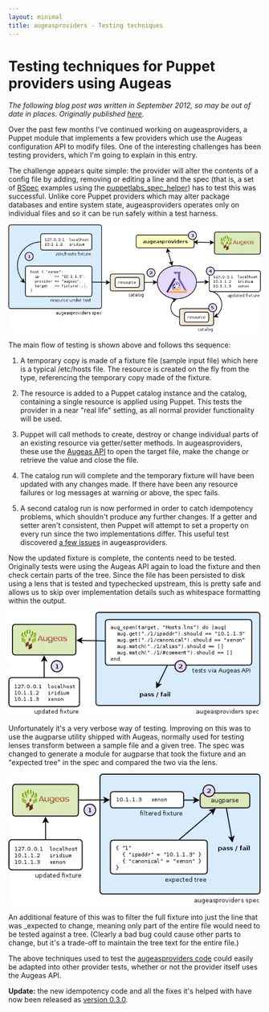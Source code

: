 ```yaml
---
layout: minimal
title: augeasproviders - Testing techniques
---
```


# Testing techniques for Puppet providers using Augeas

_The following blog post was written in September 2012, so may be out of date in
places.  Originally published
[here](http://m0dlx.com/blog/Testing_techniques_for_Puppet_providers_using_Augeas.html)._

Over the past few months I've continued working on augeasproviders,
a Puppet module that implements a few providers which use the Augeas
configuration API to modify files.  One of the interesting challenges has been
testing providers, which I'm going to explain in this entry.

The challenge appears quite simple: the provider will alter the contents of a
config file by adding, removing or editing a line and the spec (that is, a set
of [RSpec](http://rspec.info) examples using the
[puppetlabs_spec_helper](https://github.com/puppetlabs/puppetlabs_spec_helper))
has to test this was successful.  Unlike core Puppet providers which may alter
package databases and entire system state, augeasproviders operates only on
individual files and so it can be run safely within a test harness.

![Test workflow from harness to updated fixture, explained below](images/augeasproviders-spec-part1.png)

The main flow of testing is shown above and follows ths sequence:

  1. A temporary copy is made of a fixture file (sample input file) which here is
     a typical /etc/hosts file.
     The resource is created on the fly from the type, referencing the temporary copy
     made of the fixture.

  2. The resource is added to a Puppet catalog instance and the catalog,
     containing a single resource is applied using Puppet.  This tests the provider
     in a near "real life" setting, as all normal provider functionality will be
     used.

  3. Puppet will call methods to create, destroy or change individual parts of
     an existing resource via getter/setter methods.  In augeasproviders, these use
     the [Augeas API](http://augeas.net/docs/api.html) to open the target
     file, make the change or retrieve the value and close the file.

  4. The catalog run will complete and the temporary fixture will have been
     updated with any changes made.  If there have been any resource failures or log
     messages at warning or above, the spec fails.

  5. A second catalog run is now performed in order to catch idempotency
     problems, which shouldn't produce any further changes.
     If a getter and setter aren't consistent, then Puppet will attempt
     to set a property on every run since the two implementations differ.
     This useful test discovered
     [a few issues](https://github.com/hercules-team/augeasproviders/commit/897b35d)
     in augeasproviders.

Now the updated fixture is complete, the contents need to be tested.
Originally tests were using the Augeas API again to load the fixture and then
check certain parts of the tree.  Since the file has been persisted to disk
using a lens that is tested and typechecked upstream, this is pretty safe
and allows us to skip
over implementation details such as whitespace formatting within the output.

![Fixture being tested with explicit Augeas API calls and rspec tests](images/augeasproviders-spec-specshould.png)

Unfortunately it's a very verbose way of testing.  Improving on this was to
use the augparse utility shipped with Augeas, normally used for testing lenses
transform between a sample file and a given tree.  The spec was changed to
generate a module for augparse that took the fixture and an "expected
tree" in the spec and compared the two via the lens.

![Fixture being tested against expected tree with augparse](images/augeasproviders-spec-augparse.png)

An additional feature of this was to filter the full fixture into just the
line that was _expected to change, meaning only part of the entire file
would need to be tested against a tree.  (Clearly a bad bug could cause
other parts to change, but it's a trade-off to maintain the tree text for the
entire file.)

The above techniques used to test the [augeasproviders
code](https://github.com/hercules-team/augeasproviders)
could easily be adapted into other provider tests, whether or not the provider
itself uses the Augeas API.

__Update:__ the new idempotency code and all the fixes it's helped with
have now been released as [version
0.3.0](http://forge.puppetlabs.com/domcleal/augeasproviders).
